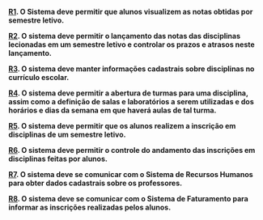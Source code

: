**[R1](https://code.google.com/p/sca-oo/source/detail?r=1). O Sistema deve permitir que alunos visualizem as notas obtidas por semestre letivo.**

**[R2](https://code.google.com/p/sca-oo/source/detail?r=2). O sistema deve permitir o lançamento das notas das disciplinas lecionadas em um semestre letivo e controlar os prazos e atrasos neste lançamento.**

**[R3](https://code.google.com/p/sca-oo/source/detail?r=3). O sistema deve manter informações cadastrais sobre disciplinas no currículo escolar.**

**[R4](https://code.google.com/p/sca-oo/source/detail?r=4). O sistema deve permitir a abertura de turmas para uma disciplina, assim como a definição de salas e laboratórios a serem utilizadas e dos horários e dias da semana em que haverá aulas de tal turma.**

**[R5](https://code.google.com/p/sca-oo/source/detail?r=5). O sistema deve permitir que os alunos realizem a inscrição em disciplinas de um semestre letivo.**

**[R6](https://code.google.com/p/sca-oo/source/detail?r=6). O sistema deve permitir o controle do andamento das inscrições em disciplinas feitas por alunos.**

**[R7](https://code.google.com/p/sca-oo/source/detail?r=7). O sistema deve se comunicar com o Sistema de Recursos Humanos para obter dados cadastrais sobre os professores.**

**[R8](https://code.google.com/p/sca-oo/source/detail?r=8). O sistema deve se comunicar com o Sistema de Faturamento para informar as inscrições realizadas pelos alunos.**


